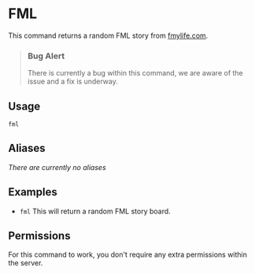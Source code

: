 # FML
This command returns a random FML story from [fmylife.com](http://www.fmylife.com).

>### Bug Alert
>There is currently a bug within this command, we are aware of the issue and a fix is underway.

## Usage
`fml`

## Aliases
*There are currently no aliases*

## Examples
- `fml` This will return a random FML story board.

## Permissions
For this command to work, you don't require any extra permissions within the server.